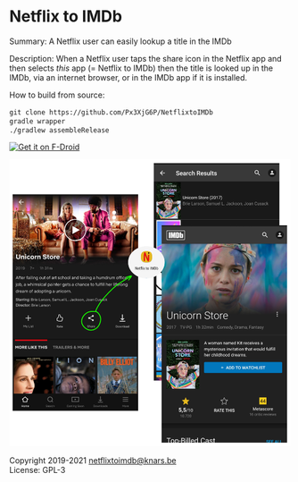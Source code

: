 # Netflix to IMDb

Summary: A Netflix user can easily lookup a title in the IMDb

Description: When a Netflix user taps the share icon in the Netflix app and then selects *this* app (= Netflix to IMDb) then the title is looked up in the IMDb, via an internet browser, or in the IMDb app if it is installed.

How to build from source:

    git clone https://github.com/Px3XjG6P/NetflixtoIMDb
    gradle wrapper
    ./gradlew assembleRelease

[<img src="https://fdroid.gitlab.io/artwork/badge/get-it-on.png"
     alt="Get it on F-Droid"
     height="80">](https://f-droid.org/packages/be.knars.netflixtoimdb/)

![NetflixtoIMDb](https://raw.githubusercontent.com/Px3XjG6P/NetflixtoIMDb/master/app/src/main/res/mipmap-xxxhdpi/usage.png)

Copyright 2019-2021 netflixtoimdb@knars.be  
License: GPL-3
